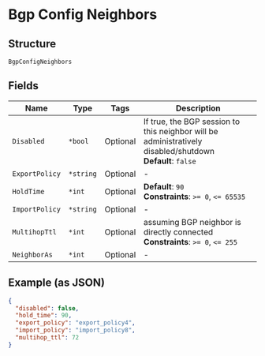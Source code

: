 
# Bgp Config Neighbors

## Structure

`BgpConfigNeighbors`

## Fields

| Name | Type | Tags | Description |
|  --- | --- | --- | --- |
| `Disabled` | `*bool` | Optional | If true, the BGP session to this neighbor will be administratively disabled/shutdown<br>**Default**: `false` |
| `ExportPolicy` | `*string` | Optional | - |
| `HoldTime` | `*int` | Optional | **Default**: `90`<br>**Constraints**: `>= 0`, `<= 65535` |
| `ImportPolicy` | `*string` | Optional | - |
| `MultihopTtl` | `*int` | Optional | assuming BGP neighbor is directly connected<br>**Constraints**: `>= 0`, `<= 255` |
| `NeighborAs` | `*int` | Optional | - |

## Example (as JSON)

```json
{
  "disabled": false,
  "hold_time": 90,
  "export_policy": "export_policy4",
  "import_policy": "import_policy8",
  "multihop_ttl": 72
}
```


